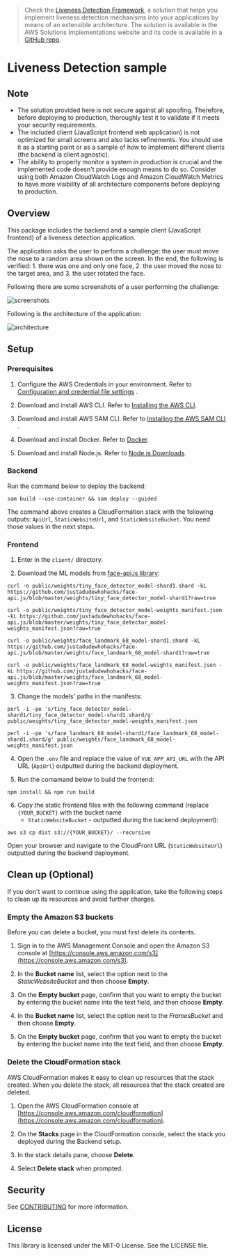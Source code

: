 > Check the [Liveness Detection Framework](https://aws.amazon.com/solutions/implementations/liveness-detection-framework/), a solution that helps you implement liveness detection mechanisms into your applications by means of an extensible architecture. The solution is available in the AWS Solutions Implementations website and its code is available in a [GitHub repo](https://github.com/aws-solutions/liveness-detection-framework).

# Liveness Detection sample

## Note

* The solution provided here is not secure against all spoofing. Therefore, before deploying to production, thoroughly
  test it to validate if it meets your security requirements.
* The included client (JavaScript frontend web application) is not optimized for small screens and also lacks
  refinements. You should use it as a starting point or as a sample of how to implement different clients (the backend
  is client agnostic).
* The ability to properly monitor a system in production is crucial and the implemented code doesn't provide enough
  means to do so. Consider using both Amazon CloudWatch Logs and Amazon CloudWatch Metrics to have more visibility of
  all architecture components before deploying to production.

## Overview

This package includes the backend and a sample client (JavaScript frontend) of a liveness detection application.

The application asks the user to perform a challenge: the user must move the nose to a random area shown on the screen.
In the end, the following is verified: 1. there was one and only one face, 2. the user moved the nose to the target
area, and 3. the user rotated the face.

Following there are some screenshots of a user performing the challenge:

![screenshots](readme-assets/screenshots.png)

Following is the architecture of the application:

![architecture](readme-assets/architecture.png)

## Setup

### Prerequisites

1. Configure the AWS Credentials in your environment. Refer
   to [Configuration and credential file settings](https://docs.aws.amazon.com/cli/latest/userguide/cli-configure-files.html)
   .

2. Download and install AWS CLI. Refer
   to [Installing the AWS CLI](https://docs.aws.amazon.com/cli/latest/userguide/cli-chap-install.html).

3. Download and install AWS SAM CLI. Refer
   to [Installing the AWS SAM CLI](https://docs.aws.amazon.com/serverless-application-model/latest/developerguide/serverless-sam-cli-install.html)
   .

4. Download and install Docker. Refer to [Docker](https://www.docker.com/products/docker-desktop).

5. Download and install Node.js. Refer to [Node.js Downloads](https://nodejs.org/en/download/).

### Backend

Run the command below to deploy the backend:

```
sam build --use-container && sam deploy --guided
```

The command above creates a CloudFormation stack with the following outputs: `ApiUrl`, `StaticWebsiteUrl`,
and `StaticWebsiteBucket`. You need those values in the next steps.

### Frontend

1. Enter in the `client/` directory.

2. Download the ML models from [face-api.js library](https://github.com/justadudewhohacks/face-api.js):

 ```
 curl -o public/weights/tiny_face_detector_model-shard1.shard -kL https://github.com/justadudewhohacks/face-api.js/blob/master/weights/tiny_face_detector_model-shard1?raw=true

 curl -o public/weights/tiny_face_detector_model-weights_manifest.json -kL https://github.com/justadudewhohacks/face-api.js/blob/master/weights/tiny_face_detector_model-weights_manifest.json?raw=true

 curl -o public/weights/face_landmark_68_model-shard1.shard -kL https://github.com/justadudewhohacks/face-api.js/blob/master/weights/face_landmark_68_model-shard1?raw=true

 curl -o public/weights/face_landmark_68_model-weights_manifest.json -kL https://github.com/justadudewhohacks/face-api.js/blob/master/weights/face_landmark_68_model-weights_manifest.json?raw=true
```

3. Change the models' paths in the manifests:

 ```
 perl -i -pe 's/tiny_face_detector_model-shard1/tiny_face_detector_model-shard1.shard/g' public/weights/tiny_face_detector_model-weights_manifest.json

 perl -i -pe 's/face_landmark_68_model-shard1/face_landmark_68_model-shard1.shard/g' public/weights/face_landmark_68_model-weights_manifest.json
 ```

4. Open the `.env` file and replace the value of `VUE_APP_API_URL` with the API URL (`ApiUrl`) outputted during the
   backend deployment.

5. Run the comamand below to build the frontend:

 ```
 npm install && npm run build
 ```

6. Copy the static frontend files with the following command (replace `{YOUR_BUCKET}` with the bucket name
    - `StaticWebsiteBucket` - outputted during the backend deployment):

 ```
 aws s3 cp dist s3://{YOUR_BUCKET}/ --recursive
 ```

Open your browser and navigate to the CloudFront URL (`StaticWebsiteUrl`) outputted during the backend deployment.

## Clean up (Optional)

If you don't want to continue using the application, take the following steps to clean up its resources and avoid
further charges.

### Empty the Amazon S3 buckets

Before you can delete a bucket, you must first delete its contents.

1. Sign in to the AWS Management Console and open the Amazon S3 console
   at [https://console.aws.amazon.com/s3](https://console.aws.amazon.com/s3).

2. In the **Bucket name** list, select the option next to the *StaticWebsiteBucket* and then choose **Empty**.

3. On the **Empty bucket** page, confirm that you want to empty the bucket by entering the bucket name into the text
   field, and then choose **Empty**.

4. In the **Bucket name** list, select the option next to the *FramesBucket* and then choose **Empty**.

5. On the **Empty bucket** page, confirm that you want to empty the bucket by entering the bucket name into the text
   field, and then choose **Empty**.

### Delete the CloudFormation stack

AWS CloudFormation makes it easy to clean up resources that the stack created. When you delete the stack, all resources
that the stack created are deleted.

1. Open the AWS CloudFormation console
   at [https://console.aws.amazon.com/cloudformation](https://console.aws.amazon.com/cloudformation).

2. On the **Stacks** page in the CloudFormation console, select the stack you deployed during the Backend setup.

3. In the stack details pane, choose **Delete**.

4. Select **Delete stack** when prompted.

## Security

See [CONTRIBUTING](CONTRIBUTING.md#security-issue-notifications) for more information.

## License

This library is licensed under the MIT-0 License. See the LICENSE file.
